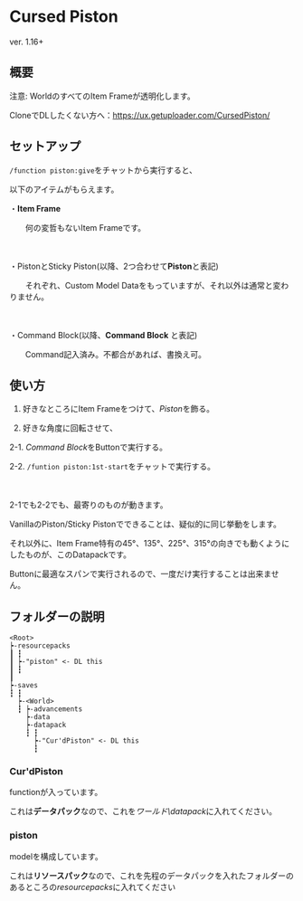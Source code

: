 # Cursed Piston
ver. 1.16+
## 概要
注意: WorldのすべてのItem Frameが透明化します。

CloneでDLしたくない方へ：https://ux.getuploader.com/CursedPiston/

## セットアップ
```/function piston:give```をチャットから実行すると、

以下のアイテムがもらえます。

・**Item Frame**

　　何の変哲もないItem Frameです。

　

・PistonとSticky Piston(以降、2つ合わせて**Piston**と表記)

　　それぞれ、Custom Model Dataをもっていますが、それ以外は通常と変わりません。

　

・Command Block(以降、**Command Block** と表記)

　　Command記入済み。不都合があれば、書換え可。

## 使い方
1. 好きなところにItem Frameをつけて、*Piston*を飾る。

2. 好きな角度に回転させて、

2-1. *Command Block*をButtonで実行する。

2-2. ```/funtion piston:1st-start```をチャットで実行する。

　

2-1でも2-2でも、最寄りのものが動きます。

VanillaのPiston/Sticky Pistonでできることは、疑似的に同じ挙動をします。

それ以外に、Item Frame特有の45°、135°、225°、315°の向きでも動くようにしたものが、このDatapackです。

Buttonに最適なスパンで実行されるので、一度だけ実行することは出来ません。

## フォルダーの説明
```
<Root>
┝-resourcepacks
┃ ┇
┃ ┝-"piston" <- DL this
┃ ┇
┃
┝-saves
┇ ┇
  ┝-<World>
  ┇ ┝-advancements
    ┝-data
    ┝-datapack
    ┇ ┇
      ┝-"Cur'dPiston" <- DL this
      ┇
```
### Cur'dPiston
functionが入っています。

これは**データパック**なので、これを*ワールド\datapack*に入れてください。

### piston
modelを構成しています。

これは**リソースパック**なので、これを先程のデータパックを入れたフォルダーのあるところの*resourcepacks*に入れてください
